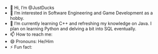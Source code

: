 - 👋 Hi, I’m @JustDucks
- 👀 I’m interested in Software Engineering and Game Development as a hobby. 
- 🌱 I’m currently learning C++ and refreshing my knowledge on Java. I plan on learning Python and delving a bit into SQL eventually. 
- 📫 How to reach me: 
- 😄 Pronouns: He/Him
- ⚡ Fun fact: 

<!---
JustDucks/JustDucks is a ✨ special ✨ repository because its `README.md` (this file) appears on your GitHub profile.
You can click the Preview link to take a look at your changes.
--->
